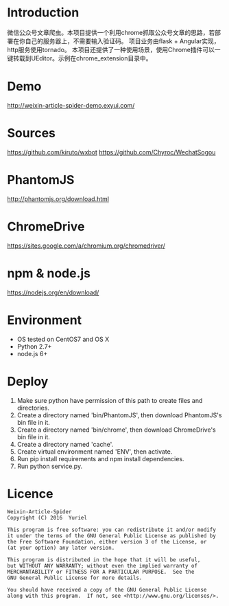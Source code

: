 # Introduction
微信公众号文章爬虫。本项目提供一个利用chrome抓取公众号文章的思路，若部署在你自己的服务器上，不需要输入验证码。
项目业务由flask + Angular实现，http服务使用tornado。
本项目还提供了一种使用场景，使用Chrome插件可以一键转载到UEditor。示例在chrome_extension目录中。

# Demo
http://weixin-article-spider-demo.exyui.com/

# Sources
https://github.com/kiruto/wxbot
https://github.com/Chyroc/WechatSogou

# PhantomJS
http://phantomjs.org/download.html

# ChromeDrive
https://sites.google.com/a/chromium.org/chromedriver/

# npm & node.js
https://nodejs.org/en/download/

# Environment
- OS tested on CentOS7 and OS X
- Python 2.7+
- node.js 6+

# Deploy
1. Make sure python have permission of this path to create files and directories.
2. Create a directory named 'bin/PhantomJS', then download PhantomJS's bin file in it.
3. Create a directory named 'bin/chrome', then download ChromeDrive's bin file in it.
4. Create a directory named 'cache'.
5. Create virtual environment named 'ENV', then activate.
6. Run pip install requirements and npm install dependencies.
7. Run python service.py.

# Licence
```
Weixin-Article-Spider
Copyright (C) 2016  Yuriel

This program is free software: you can redistribute it and/or modify
it under the terms of the GNU General Public License as published by
the Free Software Foundation, either version 3 of the License, or
(at your option) any later version.

This program is distributed in the hope that it will be useful,
but WITHOUT ANY WARRANTY; without even the implied warranty of
MERCHANTABILITY or FITNESS FOR A PARTICULAR PURPOSE.  See the
GNU General Public License for more details.

You should have received a copy of the GNU General Public License
along with this program.  If not, see <http://www.gnu.org/licenses/>.
```